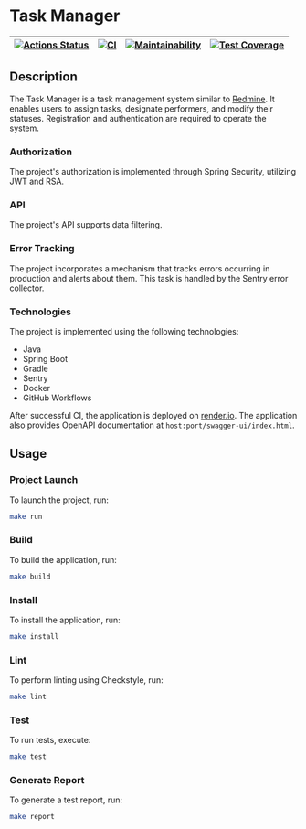 # Task Manager

<div align="center">

| [![Actions Status](https://github.com/stanmoskalenko/java-project-99/actions/workflows/hexlet-check.yml/badge.svg)](https://github.com/stanmoskalenko/java-project-99/actions) | [![CI](https://github.com/stanmoskalenko/java-project-72/actions/workflows/main.yml/badge.svg)](https://github.com/stanmoskalenko/java-project-72/actions/workflows/main.yml) | [![Maintainability](https://api.codeclimate.com/v1/badges/70ce9a4284a3eaf6a1ad/maintainability)](https://codeclimate.com/github/stanmoskalenko/java-project-99/maintainability) | [![Test Coverage](https://api.codeclimate.com/v1/badges/70ce9a4284a3eaf6a1ad/test_coverage)](https://codeclimate.com/github/stanmoskalenko/java-project-99/test_coverage) |
|---|---|---| ---|

</div>


## Description
The Task Manager is a task management system similar to [Redmine](http://www.redmine.org/). It enables users to assign tasks, designate performers, and modify their statuses. Registration and authentication are required to operate the system.

### Authorization
The project's authorization is implemented through Spring Security, utilizing JWT and RSA.

### API
The project's API supports data filtering.

### Error Tracking
The project incorporates a mechanism that tracks errors occurring in production and alerts about them. This task is handled by the Sentry error collector.

### Technologies
The project is implemented using the following technologies:
- Java
- Spring Boot
- Gradle
- Sentry
- Docker
- GitHub Workflows

After successful CI, the application is deployed on [render.io](https://render.com/). The application also provides OpenAPI documentation at `host:port/swagger-ui/index.html`.

## Usage

### Project Launch

To launch the project, run:

```bash
make run
```

### Build

To build the application, run:

```bash
make build
```

### Install

To install the application, run:

```bash
make install
```

### Lint

To perform linting using Checkstyle, run:

```bash
make lint
```

### Test

To run tests, execute:

```bash
make test
```

### Generate Report

To generate a test report, run:

```bash
make report
```